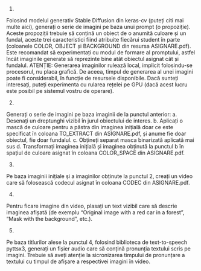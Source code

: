 1.
Folosind modelul generativ Stable Diffusion din keras-cv (puteți citi mai multe aici), generați o serie de imagini pe baza unui prompt (o propoziție). Aceste propoziții trebuie să conțină un obiect de o anumită culoare și un fundal, aceste trei caracteristici fiind atribuite fiecărui student în parte (coloanele COLOR, OBJECT și BACKGROUND din resursa ASIGNARE.pdf).
Este recomandat să experimentați cu modul de formare al promptului, astfel încât imaginile generate să reprezinte bine atât obiectul asignat cât și fundalul.
ATENȚIE: Generarea imaginilor rulează local, implicit folosindu-se procesorul, nu placa grafică. De aceea, timpul de generarea al unei imagini poate fi considerabil, în funcție de resursele disponibile.
Dacă sunteți interesați, puteți experimenta cu rularea rețelei pe GPU (dacă acest lucru este posibil pe sistemul vostru de operare).

2.
Generați o serie de imagini pe baza imaginii de la punctul anterior:
a.
Desenați un dreptunghi vizibil în jurul obiectului de interes.
b.
Aplicați o mască de culoare pentru a păstra din imaginea inițială doar ce este specificat în coloana TO_EXTRACT din ASIGNARE.pdf, și anume fie doar obiectul, fie doar fundalul.
c.
Obțineți separat masca binarizată aplicată mai sus
d.
Transformați imaginea inițială și imaginea obținută la punctul b în spațiul de culoare asignat în coloana COLOR_SPACE din ASIGNARE.pdf.

3.
Pe baza imaginii inițiale și a imaginilor obținute la punctul 2, creați un video care să folosească codecul asignat în coloana CODEC din ASIGNARE.pdf.

4.
Pentru ficare imagine din video, plasați un text vizibil care să descrie imaginea afișată (de exemplu “Original image with a red car in a forest”, “Mask with the background”, etc.).

5.
Pe baza titlurilor alese la punctul 4, folosind biblioteca de text-to-speech pyttsx3, generați un fișier audio care să conțină pronunția textului scris pe imagini. Trebuie să aveți atenție la sicronizarea timpului de pronunțare a textului cu timpul de afișare a respectivei imagini în video.
